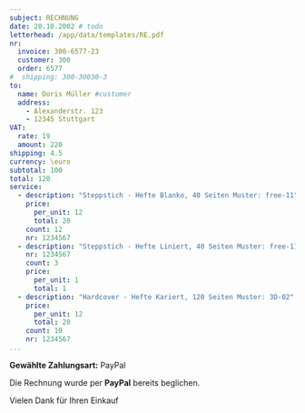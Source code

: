 ```yaml
---
subject: RECHNUNG
date: 20.10.2002 # todo
letterhead: /app/data/templates/RE.pdf
nr:
  invoice: 300-6577-23
  customer: 300
  order: 6577
#  shipping: 300-30030-3
to:
  name: Doris Müller #customer
  address:
    - Alexanderstr. 123
    - 12345 Stuttgart
VAT:
  rate: 19
  amount: 220
shipping: 4.5
currency: \euro
subtotal: 100
total: 120
service:
  - description: "Steppstich - Hefte Blanko, 40 Seiten Muster: free-11"
    price:
      per_unit: 12
      total: 20
    count: 12
    nr: 1234567
  - description: "Steppstich - Hefte Liniert, 40 Seiten Muster: free-11"
    nr: 1234567
    count: 3
    price:
      per_unit: 1
      total: 1
  - description: "Hardcover - Hefte Kariert, 120 Seiten Muster: 3D-02"
    price:
      per_unit: 12
      total: 20
    count: 10    
    nr: 1234567
...
```


**Gewählte Zahlungsart:** PayPal

Die Rechnung wurde per **PayPal** bereits beglichen.

Vielen Dank für Ihren Einkauf